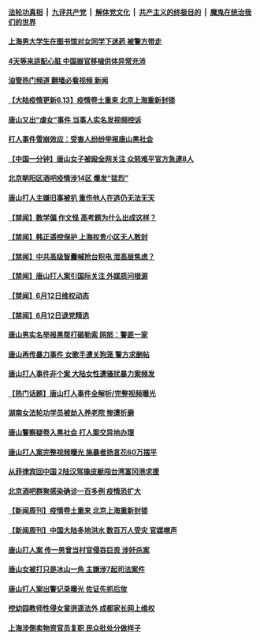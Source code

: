 ####  [法轮功真相](../../../../basic/blob/master/README.md?t=06131131) &nbsp;|&nbsp; [九评共产党](../../../../9ping.md/blob/master/README.md?t=06131131) &nbsp;|&nbsp; [解体党文化](../../../../jtdwh.md/blob/master/README.md?t=06131131)  &nbsp;|&nbsp; [共产主义的终极目的](../../../../gczydzjmd.md/blob/master/README.md?t=06131131) &nbsp;|&nbsp; [魔鬼在统治我们的世界](../../../../mgztzwmdsj.md/blob/master/README.md?t=06131131) 

#### [上海男大学生在图书馆对女同学下迷药 被警方带走](../pages/prog204/a103454153.md?t=06131131) 

#### [4天等来适配心脏 中国器官移植供体异常充沛](../pages/prog204/a103454143.md?t=06131131) 

#### [油管热门频道 翻墙必看视频 新闻](http://45.76.130.85:81/youtube.html?06131131)

#### [【大陆疫情更新6.13】疫情卷土重来 北京上海重新封锁](../pages/prog204/a103447906.md?t=06131131) 

#### [唐山又出“虐女”事件 当事人实名发视频控诉](../pages/prog204/a103454003.md?t=06131131) 

#### [打人事件雪崩效应：受害人纷纷举报唐山黑社会](../pages/prog204/a103454016.md?t=06131131) 

#### [【中国一分钟】唐山女子被殴全网关注 众怒难平官方急逮8人](../pages/prog204/a103453913.md?t=06131131) 

#### [北京朝阳区酒吧疫情涉14区 爆发“猛烈”](../pages/prog204/a103453919.md?t=06131131) 

#### [唐山打人主嫌旧事被扒 重伤他人在逃仍无法无天](../pages/prog204/a103453833.md?t=06131131) 

#### [【禁闻】数学偏 作文怪 高考题为什么出成这样？](../pages/prog204/a103453872.md?t=06131131) 

#### [【禁闻】韩正遥控保护 上海权贵小区无人敢封](../pages/prog204/a103453867.md?t=06131131) 

#### [【禁闻】中共高级智囊喊抢台积电 泄高层焦虑？](../pages/prog204/a103453868.md?t=06131131) 

#### [【禁闻】唐山打人案引国际关注 外媒质问根源](../pages/prog204/a103453865.md?t=06131131) 

#### [【禁闻】6月12日维权动态](../pages/prog204/a103453863.md?t=06131131) 

#### [【禁闻】6月12日退党精选](../pages/prog204/a103453861.md?t=06131131) 

#### [唐山男实名举报黑帮打砸勒索 网怒：警匪一家](../pages/prog204/a103453830.md?t=06131131) 

#### [唐山再传暴力事件 女歌手遭关狗笼 警方求删帖](../pages/prog204/a103453706.md?t=06131131) 

#### [唐山打人事件非个案 大陆女性遭骚扰暴力案频发](../pages/prog204/a103453697.md?t=06131131) 

#### [【热门话题】唐山打人事件全解析/完整视频曝光](../pages/prog204/a103453612.md?t=06131131) 

#### [湖南女法轮功学员被劫入养老院 惨遭折磨](../pages/prog204/a103453624.md?t=06131131) 

#### [唐山警察疑卷入黑社会 打人案交异地办理](../pages/prog204/a103453563.md?t=06131131) 

#### [唐山打人案完整视频曝光 施暴者扬言花60万摆平](../pages/prog204/a103453535.md?t=06131131) 

#### [从菲律宾回中国 2陆汉驾橡皮艇闯台湾富冈港求援](../pages/prog204/a103453536.md?t=06131131) 

#### [北京酒吧群聚感染确诊一百多例 疫情恐扩大](../pages/prog204/a103453508.md?t=06131131) 

#### [【新闻周刊】疫情卷土重来 北京上海重新封锁](../pages/prog204/a103453443.md?t=06131131) 

#### [【新闻周刊】中国大陆多地洪水 数百万人受灾 官媒噤声](../pages/prog204/a103453433.md?t=06131131) 

#### [唐山打人案 传一男曾当村官侵吞巨资 涉奸杀案](../pages/prog204/a103453333.md?t=06131131) 

#### [唐山女被打只是冰山一角 主嫌涉7起司法案件](../pages/prog204/a103453322.md?t=06131131) 

#### [唐山打人案出警记录曝光 佐证先抓后放](../pages/prog204/a103453313.md?t=06131131) 

#### [控幼园教师性侵女童逍遥法外 成都家长网上维权](../pages/prog204/a103453267.md?t=06131131) 

#### [上海涉倒卖物资官员复职 民众批处分做样子](../pages/prog204/a103453227.md?t=06131131) 

<img src='http://gfw-breaker.win/goodnews/indexes/prog204.md' width='0px' height='0px'/>

